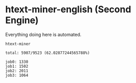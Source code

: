 # htext-miner-english (Second Engine)

Everything doing here is automated.

```
htext-miner

total: 5907/9523 (62.02877244565788%)

job0: 1330
job1: 1502
job2: 2011
job3: 1064
```